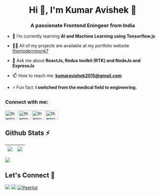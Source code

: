 <!-- ![Banner](https://res.cloudinary.com/die12ywpb/image/upload/v1738425300/portfolio%20og%20image/og-image_xmawlj.png) -->

<h1 align="center">Hi 👋, I'm Kumar Avishek 🌱</h1>
<h3 align="center">A passionate Frontend Eningeer from India</h3>

<!-- - 👨‍💻 I am currently working at [OpeninApp](https://openinapp.com/) as a Frontend Eningeer (Dec 2023 - present) -->

- 🌱 I’m currently learning **AI and Machine Learning using Tensorflow.js**

- 👨‍💻 All of my projects are available at my portfolio website [themodernmonk7](https://themodernmonk7.com/)

- 💬 Ask me about **ReactJs, Redux toolkit (RTK) and NodeJs and ExpressJs**

- 📫 How to reach me: **[kumaravishek2015@gmail.com](mailto:kumaravishek2015@gmail.com)**

- ⚡ Fun fact: **I switched from the medical field to engineering.**

<h3 align="left">Connect with me:</h3>
<p align="left">
<a href="https://x.com/themodernmonk7" target="blank"><img align="center" src="https://raw.githubusercontent.com/rahuldkjain/github-profile-readme-generator/master/src/images/icons/Social/twitter.svg" alt="themodernmonk7" height="30" width="40" /></a>
<a href="https://linkedin.com/in/themodernmonk7" target="blank"><img align="center" src="https://raw.githubusercontent.com/rahuldkjain/github-profile-readme-generator/master/src/images/icons/Social/linked-in-alt.svg" alt="themodernmonk7" height="30" width="40" /></a>
<a href="https://instagram.com/themodernmonk7" target="blank"><img align="center" src="https://raw.githubusercontent.com/rahuldkjain/github-profile-readme-generator/master/src/images/icons/Social/instagram.svg" alt="themodernmonk7" height="30" width="40" /></a>
<a href="https://www.youtube.com/c/themodernmonk7" target="blank"><img align="center" src="https://raw.githubusercontent.com/rahuldkjain/github-profile-readme-generator/master/src/images/icons/Social/youtube.svg" alt="themodernmonk7" height="30" width="40" /></a>
<!-- <a href="https://hashnode.com/themodernmonk7" target="blank"><img align="center" src="https://raw.githubusercontent.com/rahuldkjain/github-profile-readme-generator/master/src/images/icons/Social/hashnode.svg" alt="themodernmonk7" height="30" width="40" /></a> -->

</p>

## Github Stats ⚡

| [![](https://github-readme-stats.vercel.app/api?username=themodernmonk7&show_icons=true&include_all_commits=true&theme=swift&hide_border=true&bg_color=FEFEFF&icon_color=fb8c01&title_color=fb8c01)](http://www.github.com/themodernmonk7) | [![](https://github-readme-streak-stats.herokuapp.com?user=themodernmonk7&date_format=M%20j%5B%2C%20Y%5D&background=FEFEFF&hide_border=true)](http://www.github.com/themodernmonk7) |
| ------------------------------------------------------------------------------------------------------------------------------------------------------------------------------------------------------------------------------------------ | ----------------------------------------------------------------------------------------------------------------------------------------------------------------------------------- |

[![](https://activity-graph.herokuapp.com/graph?username=themodernmonk7&theme=minimal&bg_color=FEFEFF&hide_border=true&line=fb8c0180&point=fb8c01)](http://www.github.com/themodernmonk7)

<!-- [![](https://github-readme-stats.vercel.app/api/top-langs/?username=themodernmonk7&layout=compact&theme=swift&hide_border=false&bg_color=FEFEFF&icon_color=fb8c01&title_color=fb8c01)](https://github.com/themodernmonk7/github-readme-stats) -->

## Let's Connect 🔗

[![](https://img.shields.io/twitter/follow/themodernmonk7?style=for-the-badge&logo=twitter)](https://twitter.com/themodernmonk7)
[![](https://img.shields.io/badge/LinkedIn-0077B5?style=for-the-badge&logo=linkedin&logoColor=white)](https://in.linkedin.com/in/themodernmonk7)
[![Peerlist](https://github-readme-badge.peerlist.io/api/themodernmonk7?style=for-the-badge)](https://peerlist.io/themodernmonk7)
